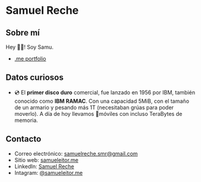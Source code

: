# Samuel Reche

## Sobre mí

Hey 👋🏼! Soy Samu.

- [.me portfolio](https://github.io/samueleitorme)

## Datos curiosos

- 💿 El **primer disco duro** comercial, fue lanzado en 1956 por IBM, también conocido como **IBM RAMAC**. Con una capacidad 5MiB, con el tamaño de un armario y pesando más 1T (necesitaban grúas para poder moverlo). A día de hoy llevamos 📱móviles con incluso TeraBytes de memoria.

## Contacto

- Correo electrónico: [samuelreche.smr@gmail.com](mailto:samuelreche.smr@gmail.com)
- Sitio web: [samueleitor.me](www.samueleitor.me)
- LinkedIn: [Samuel Reche](https://www.linkedin.com/in/samurb/)
- Intagram: [@samueleitor.me](https://instagram.com/samueleitor.me)
